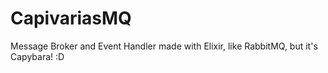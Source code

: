 # CapivariasMQ
Message Broker and Event Handler made with Elixir, like RabbitMQ, but it's Capybara! :D
